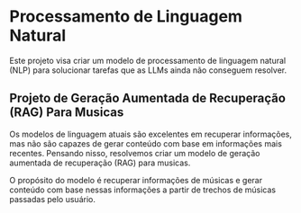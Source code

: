 # Processamento de Linguagem Natural

Este projeto visa criar um modelo de processamento de linguagem natural (NLP) para solucionar tarefas que as LLMs ainda não conseguem resolver. 

## Projeto de Geração Aumentada de Recuperação (RAG) Para Musicas

Os modelos de linguagem atuais são excelentes em recuperar informações, mas não são capazes de gerar conteúdo com base em informações mais recentes. 
Pensando nisso, resolvemos criar um modelo de geração aumentada de recuperação (RAG) para musicas. 

O propósito do modelo é recuperar informações de músicas e gerar conteúdo com base nessas informações a partir de trechos de músicas passadas pelo usuário. 

